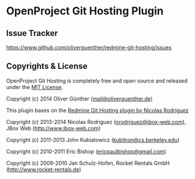 # OpenProject Git Hosting Plugin


## Issue Tracker

https://www.github.com/oliverguenther/redmine-git-hosting/issues

## Copyrights & License
OpenProject Git Hosting is completely free and open source and released under the [MIT License](https://github.com/oliverguenther/openproject_git_hosting/blob/devel/LICENSE).

Copyright (c) 2014 Oliver Günther (mail@oliverguenther.de)

This plugin bases on the [Redmine Git Hosting plugin by Nicolas Rodriguez](https://github.com/jbox-web/openproject_git_hosting)

Copyright (c) 2013-2014 Nicolas Rodriguez (nrodriguez@jbox-web.com), JBox Web (http://www.jbox-web.com)

Copyright (c) 2011-2013 John Kubiatowicz (kubitron@cs.berkeley.edu)

Copyright (c) 2010-2011 Eric Bishop (ericpaulbishop@gmail.com)

Copyright (c) 2009-2010 Jan Schulz-Hofen, Rocket Rentals GmbH (http://www.rocket-rentals.de)
